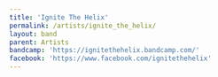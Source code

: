 ```yaml
---
title: 'Ignite The Helix'
permalink: /artists/ignite_the_helix/
layout: band
parent: Artists
bandcamp: 'https://ignitethehelix.bandcamp.com/'
facebook: 'https://www.facebook.com/ignitethehelix'
---
```

